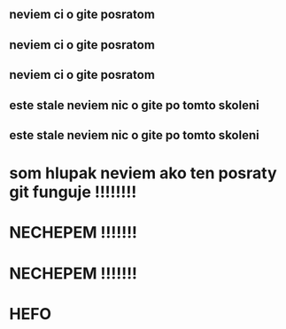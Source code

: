 ## neviem ci o gite posratom
## neviem ci o gite posratom
## neviem ci o gite posratom

## este stale neviem nic o gite po tomto skoleni
## este stale neviem nic o gite po tomto skoleni

# som hlupak neviem ako ten posraty git funguje !!!!!!!!


# NECHEPEM !!!!!!!
# NECHEPEM !!!!!!!



# HEFO




